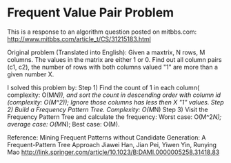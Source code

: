 Frequent Value Pair Problem
===========================

This is a response to an algorithm question posted on mitbbs.com:
http://www.mitbbs.com/article_t/CS/31215183.html


Original problem (Translated into English):
Given a maxtrix, N rows, M columns. The values in the matrix are either 1 or 0.
Find out all column pairs (c1, c2), the number of rows with both columns valued "1" are more than a given number X.

I solved this problem by:
Step 1) Find the count of 1 in each column( complexity: O(M*N)), and sort the count in descending order with column id (complexity: O(M^2)); Ignore those columns has less then X "1" values.
Step 2) Build a Frequency Pattern Tree. Complexity: O(M*N)
Step 3) Visit the Frequency Pattern Tree and calculate the frequency: Worst case: O(M^2*N); average case: O(M*N); Best case: O(M).


Reference: 
Mining Frequent Patterns without Candidate Generation: A Frequent-Pattern Tree Approach
Jiawei Han, Jian Pei, Yiwen Yin, Runying Mao
http://link.springer.com/article/10.1023/B:DAMI.0000005258.31418.83
